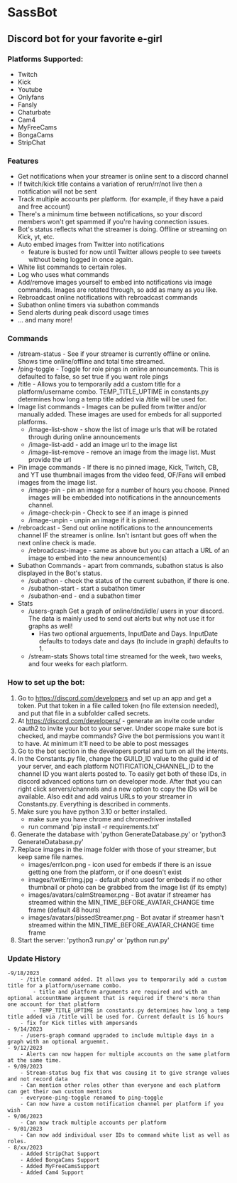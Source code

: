# SassBot
## Discord bot for your favorite e-girl
### Platforms Supported:
- Twitch
- Kick
- Youtube
- Onlyfans
- Fansly
- Chaturbate
- Cam4
- MyFreeCams
- BongaCams
- StripChat
### Features
- Get notifications when your streamer is online sent to a discord channel
- If twitch/kick title contains a variation of rerun/rr/not live then a notification will not be sent
- Track multiple accounts per platform. (for example, if they have a paid and free account)
- There's a minimum time between notifications, so your discord members won't get spammed if you're having connection issues.
- Bot's status reflects what the streamer is doing. Offline or streaming on Kick, yt, etc.
- Auto embed images from Twitter into notifications
    - feature is busted for now until Twitter allows people to see tweets without being logged in once again.
- White list commands to certain roles.
- Log who uses what commands
- Add/remove images yourself to embed into notifications via image commands. Images are rotated through, so add as many as you like.
- Rebroadcast online notifications with rebroadcast commands
- Subathon online timers via subathon commands
- Send alerts during peak discord usage times
- ... and many more!
### Commands
- /stream-status - See if your streamer is currently offline or online. Shows time online/offline and total time streamed.
- /ping-toggle - Toggle for role pings in online announcements. This is defaulted to false, so set true if you want role pings
- /title  - Allows you to temporarily add a custom title for a platform/username combo. TEMP_TITLE_UPTIME in constants.py determines how long a temp title added via /title will be used for.
- Image list commands - Images can be pulled from twitter and/or manually added. These images are used for embeds for all supported platforms.
    - /image-list-show - show the list of image urls that will be rotated through during online announcements
    - /image-list-add -  add an image url to the image list
    - /image-list-remove -  remove an image from the image list. Must provide the url
- Pin image commands -  If there is no pinned image, Kick, Twitch, CB, and YT use thumbnail images from the video feed, OF/Fans will embed images from the image list. 
    - /image-pin - pin an image for a number of hours you choose. Pinned images will be embedded into notifications in the announcements channel.
    - /image-check-pin  - Check to see if an image is pinned
    - /image-unpin  - unpin an image if it is pinned.
- /rebroadcast - Send out online notifications to the announcements channel IF the streamer is online. Isn't isntant but goes off when the next online check is made.
    - /rebroadcast-image  - same as above but you can attach a URL of an image to embed into the new announcement(s)
- Subathon Commands - apart from commands, subathon status is also displayed in the Bot's status.
    - /subathon - check the status of the current subathon, if there is one.
    - /subathon-start - start a subathon timer
    - /subathon-end - end a subathon timer
- Stats
    - /users-graph Get a graph of online/dnd/idle/ users in your discord. The data is mainly used to send out alerts but why not use it for graphs as well!
        - Has two optional arguements, InputDate and Days. InputDate defaults to todays date and days (to include in graph) defaults to 1. 
    - /stream-stats Shows total time streamed for the week, two weeks, and four weeks for each platform.

### How to set up the bot:

1. Go to https://discord.com/developers and set up an app and get a token. Put that token in a file called token (no file extension needed), and put that file in a subfolder called secrets.
2. At https://discord.com/developers/ - generate an invite code under oauth2 to invite your bot to your server. Under scope make sure bot is checked, and maybe commands?
    Give the bot permissions you want it to have. At minimum it'll need to be able to post messages
3. Go to the bot section in the developers portal and turn on all the intents.
4. In the Constants.py file, change the GUILD_ID value to the guild id of your server, and each platform NOTIFICATION_CHANNEL_ID to the channel ID you want alerts posted to.
    To easily get both of these IDs, in discord advanced options turn on developer mode. After that you can right click servers/channels and a new option to copy the IDs will be available.
    Also edit and add vairus URLs to your streamer in Constants.py. Everything is described in comments.
5. Make sure you have python 3.10 or better installed.
    - make sure you have chrome and chromedriver installed
    - run command 'pip install -r requirements.txt'
6. Generate the database with 'python GenerateDatabase.py' or 'python3 GenerateDatabase.py' 
7. Replace images in the image folder with those of your streamer, but keep same file names.
    - images/errIcon.png - icon used for embeds if there is an issue getting one from the platform, or if one doesn't exist
    - images/twitErrImg.jpg - default photo used for embeds if no other thumbnail or photo can be grabbed from the image list (if its empty)
    - images/avatars/calmStreamer.png - Bot avatar if streamer has streamed within the MIN_TIME_BEFORE_AVATAR_CHANGE time frame (default 48 hours)
    - images/avatars/pissedStreamer.png - Bot avatar if streamer hasn't streamed within the MIN_TIME_BEFORE_AVATAR_CHANGE time frame
8. Start the server: 'python3 run.py' or 'python run.py'

### Update History
    -9/18/2023
        - /title command added. It allows you to temporarily add a custom title for a platform/username combo.
            - title and platform arguments are required and with an optional accountName argument that is required if there's more than one account for that platform
            - TEMP_TITLE_UPTIME in constants.py determines how long a temp title added via /title will be used for. Current default is 16 hours
        - fix for Kick titles with ampersands
    - 9/14/2023
        - /users-graph command upgraded to include multiple days in a graph with an optional arguemnt.
    - 9/12/2023
        - Alerts can now happen for multiple accounts on the same platform at the same time.
    - 9/09/2023
        - Stream-status bug fix that was causing it to give strange values and not record data
        - Can mention other roles other than everyone and each platform can get their own custom mentions
        - everyone-ping-toggle renamed to ping-toggle
        - Can now have a custom notification channel per platform if you wish
    - 9/06/2023
        - Can now track multiple accounts per platform
    - 9/01/2023
        - Can now add individual user IDs to command white list as well as roles. 
    - 8/xx/2023
        - Added StripChat Support
        - Added BongaCams Support
        - Added MyFreeCamsSupport
        - Added Cam4 Support
